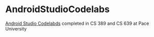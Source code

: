 # AndroidStudioCodelabs
[Android Studio Codelabds]([url](https://developer.android.com/courses/fundamentals-training/toc-v2)) completed in CS 389 and CS 639 at Pace University
